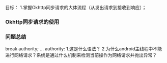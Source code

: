 目标：
1.掌握Okhttp同步请求的大体流程（从发出请求到接收到响应）；

### Okhttp同步请求的使用



### 问题总结
break authority;
...
authority:
1.这是什么语法？
2.为什么android主线程中不能进行网络请求？系统是通过什么机制来检测当前操作为网络请求并抛出异常？

